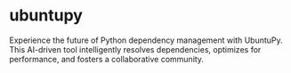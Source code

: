 # ubuntupy
Experience the future of Python dependency management with UbuntuPy. This AI-driven tool intelligently resolves dependencies, optimizes for performance, and fosters a collaborative community.
